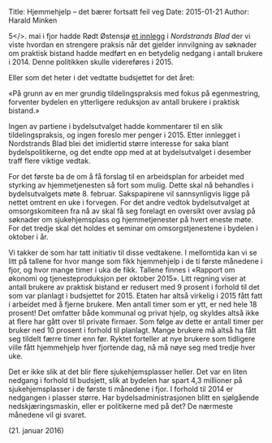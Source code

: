 Title: Hjemmehjelp – det bærer fortsatt feil veg
Date: 2015-01-21
Author: Harald Minken

5</>. mai i fjor hadde Rødt Østensjø [et innlegg](http://www.rodtostensjo.no/praktisk_bistand_070515.html) i *Nordstrands Blad* der vi viste hvordan en strengere praksis når det gjelder innvilgning av søknader om praktisk bistand hadde medført en en betydelig nedgang i antall brukere i 2014. Denne politikken skulle videreføres i 2015.

Eller som det heter i det vedtatte budsjettet for det året:

«På grunn av en mer grundig tildelingspraksis med fokus på egenmestring, forventer bydelen en ytterligere reduksjon av antall brukere i praktisk bistand.»

Ingen av partiene i bydelsutvalget hadde kommentarer til en slik tildelingspraksis, og ingen foreslo mer penger i 2015. Etter innlegget i Nordstrands Blad blei det imidlertid større interesse for saka blant bydelspolitikerne, og det endte opp med at at bydelsutvalget i desember traff flere viktige vedtak.

For det første ba de om å få forslag til en arbeidsplan for arbeidet med styrking av hjemmetjenesten så fort som mulig. Dette skal nå behandles i bydelsutvalgets møte 8. februar. Sakspapirene vil sannsynligvis ligge på nettet omtrent en uke i forvegen. For det andre vedtok bydelsutvalget at omsorgskomiteen fra nå av skal  få seg forelagt en oversikt over avslag på søknader om sjukehjemsplass og hjemmetjenester på hvert eneste møte. For det tredje skal det holdes et seminar om omsorgstjenestene i bydelen i oktober i år.

Vi takker de som har tatt initiativ til disse vedtakene. I mellomtida kan vi se litt på tallene for hvor mange som fikk hjemmehjelp i de ti første månedene i fjor, og hvor mange timer i uka de fikk. Tallene finnes i «Rapport om økonomi og tjenesteproduksjon per oktober 2015». Litt regning viser at antall brukere av praktisk bistand er redusert med 9 prosent i forhold til det som var planlagt i budsjettet for 2015. Etaten har altså virkelig i 2015 fått fatt i arbeidet med å fjerne brukere. Men antall timer som er ytt, er ned hele 18 prosent! Det omfatter både kommunal og privat hjelp, og skyldes altså ikke at flere har gått over til private firmaer. Som  følge av dette er antall timer per bruker ned 10 prosent i forhold til planlagt. Mange brukere må altså ha fått seg tildelt færre timer enn før. Ryktet forteller at nye brukere som tidligere ville fått hjemmehjelp hver fjortende dag, nå må nøye seg med tredje hver uke.

Det er ikke slik at det blir flere sjukehjemsplasser heller. Det var en liten nedgang i forhold til budsjett, slik at bydelen har spart 4,3 millioner på sjukehjemsplasser i de første ti månedene i fjor. I forhold til 2014 er nedgangen i plasser større. Har bydelsadministrasjonen blitt en sjølgående nedskjæringsmaskin, eller er politikerne med på det? De nærmeste månedene vil gi svaret.    

(21. januar 2016)